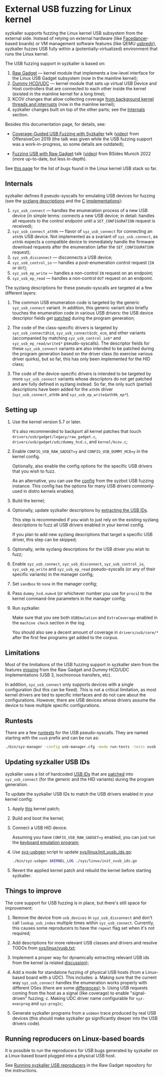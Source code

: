 External USB fuzzing for Linux kernel
=====================================

syzkaller supports fuzzing the Linux kernel USB subsystem from the external side.
Instead of relying on external hardware (like [Facedancer](https://github.com/usb-tools/Facedancer)-based boards) or VM management software features (like QEMU [usbredir](https://www.spice-space.org/usbredir.html)), syzkaller fuzzes USB fully within a (potentially-virtualized) environment that runs the Linux kernel.

The USB fuzzing support in syzkaller is based on:

1. [Raw Gadget](https://github.com/xairy/raw-gadget) — kernel module that implements a low-level interface for the Linux USB Gadget subsystem (now in the mainline kernel);
2. [Dummy HCD/UDC](https://github.com/xairy/raw-gadget/tree/master/dummy_hcd) — kernel module that sets up virtual USB Device and Host controllers that are connected to each other inside the kernel (existed in the mainline kernel for a long time);
3. KCOV changes that allow collecting coverage [from background kernel threads and interrupts](https://docs.kernel.org/dev-tools/kcov.html#remote-coverage-collection) (now in the mainline kernel);
4. syzkaller changes built on top of the other parts; see the [Internals](/docs/linux/external_fuzzing_usb.md#Internals) section.

Besides this documentation page, for details, see:

- [Coverage-Guided USB Fuzzing with Syzkaller](https://docs.google.com/presentation/d/1z-giB9kom17Lk21YEjmceiNUVYeI6yIaG5_gZ3vKC-M/edit?usp=sharing) talk ([video](https://www.youtube.com/watch?v=1MD5JV6LfxA)) from OffensiveCon 2019 (the talk was given while the USB fuzzing support was a work-in-progress, so some details are outdated);

- [Fuzzing USB with Raw Gadget](https://docs.google.com/presentation/d/1sArf2cN5tAOaovlaL3KBPNDjYOk8P6tRrzfkclsbO_c/edit?usp=sharing) talk ([video](https://www.youtube.com/watch?v=AT3PQjKxa_c)) from BSides Munich 2022 (more up-to-date, but less in-depth).

See [this page](/docs/linux/found_bugs_usb.md) for the list of bugs found in the Linux kernel USB stack so far.


## Internals

syzkaller defines 6 pseudo-syscalls for emulating USB devices for fuzzing (see the [syzlang descriptions](/sys/linux/vusb.txt) and the [C](/executor/common_usb.h) [implementations](/executor/common_usb_linux.h)):

1. `syz_usb_connect` — handles the enumeration process of a new USB device (in simple terms: connects a new USB device; in detail: handles all requests to the control endpoint until a `SET_CONFIGURATION` request is received);
2. `syz_usb_connect_ath9k` — flavor of `syz_usb_connect` for connecting an `ath9k` USB device.
Not implemented as a `$`variant of `syz_usb_connect`, as `ath9k` expects a compatible device to immediately handle the firmware download requests after the enumeration (after the `SET_CONFIGURATION` request);
3. `syz_usb_disconnect` — disconnects a USB device;
4. `syz_usb_control_io` — handles a post-enumeration control request (`IN` or `OUT`);
5. `syz_usb_ep_write` — handles a non-control `IN` request on an endpoint;
6. `syz_usb_ep_read` — handles a non-control `OUT` request on an endpoint.

The syzlang descriptions for these pseudo-syscalls are targeted at a few different layers:

1. The common USB enumeration code is targeted by the generic `syz_usb_connect` variant.
In addition, this generic variant also briefly touches the enumeration code in various USB drivers: the USB device descriptor fields get [patched](/sys/linux/init_vusb.go) during the program generation;

2. The code of the class-specific drivers is targeted by `syz_usb_connect$hid`, `syz_usb_connect$cdc_ecm`, and other variants (accompanied by matching `syz_usb_control_io$*` and `syz_usb_ep_read/write$*` pseudo-syscalls).
The descriptor fields for these `syz_usb_connect` variants are also intended to be patched during the program generation based on the driver class (to exercise various driver quirks), but so far, this has only been implemented for the HID class;

3. The code of the device-specific drivers is intended to be targeted by more `syz_usb_connect` variants whose descriptors do not get patched and are fully defined in syzlang instead.
So far, the only such (partial) descriptions have been added for the `ath9k` driver (`syz_usb_connect_ath9k` and `syz_usb_ep_write$ath9k_ep*`).


## Setting up

1. Use the kernel version 5.7 or later.

    It's also recommended to backport all kernel patches that touch `drivers/usb/gadget/legacy/raw_gadget.c`, `drivers/usb/gadget/udc/dummy_hcd.c`, and `kernel/kcov.c`;

2. Enable `CONFIG_USB_RAW_GADGET=y` and `CONFIG_USB_DUMMY_HCD=y` in the kernel config.

    Optionally, also enable the config options for the specific USB drivers that you wish to fuzz.

    As an alternative, you can use the [config](/dashboard/config/linux/upstream-usb.config) from the syzbot USB fuzzing instance.
    This config has the options for many USB drivers commonly-used in distro kernels enabled;

3. Build the kernel;

4. Optionally, update syzkaller descriptions by [extracting the USB IDs](/docs/linux/external_fuzzing_usb.md#updating-syzkaller-usb-ids).

    This step is recommended if you wish to just rely on the existing syzlang descriptions to fuzz all USB drivers enabled in your kernel config.

    If you plan to add new syzlang descriptions that target a specific USB driver, this step can be skipped;

5. Optionally, write syzlang descriptions for the USB driver you wish to fuzz;

6. Enable `syz_usb_connect`, `syz_usb_disconnect`, `syz_usb_control_io`, `syz_usb_ep_write` and `syz_usb_ep_read` pseudo-syscalls (or any of their specific variants) in the manager config;

7. Set `sandbox` to `none` in the manager config;

8. Pass `dummy_hcd.num=4` (or whichever number you use for `procs`) to the kernel command-line parameters in the manager config;

9. Run syzkaller.

    Make sure that you see both `USBEmulation` and `ExtraCoverage` enabled in the `machine check` section in the log.

    You should also see a decent amount of coverage in `drivers/usb/core/*` after the first few programs get added to the corpus.


## Limitations

Most of the limitations of the USB fuzzing support in syzkaller stem from the features [missing](https://github.com/xairy/raw-gadget/tree/master?tab=readme-ov-file#limitations) from the Raw Gadget and Dummy HCD/UDC implementations (USB 3, isochronous transfers, etc).

In addition, `syz_usb_connect` only supports devices with a single configuration (but this can be fixed).
This is not a critical limitation, as most kernel drivers are tied to specific interfaces and do not care about the configurations.
However, there are USB devices whose drivers assume the device to have multiple specific configurations.


## Runtests

There are a few [runtests](/sys/linux/test/) for the USB pseudo-syscalls.
They are named starting with the `vusb` prefix and can be run as:

``` bash
./bin/syz-manager -config usb-manager.cfg -mode run-tests -tests vusb
```


## Updating syzkaller USB IDs

syzkaller uses a list of hardcoded [USB IDs](/sys/linux/init_vusb_ids.go) that are [patched](/sys/linux/init_vusb.go) into `syz_usb_connect` (for the generic and the HID variants) during the program generation.

To update the syzkaller USB IDs to match the USB drivers enabled in your kernel config:

1. Apply [this](/tools/syz-usbgen/usb_ids.patch) kernel patch;

2. Build and boot the kernel;

3. Connect a USB HID device.

    Assuming you have `CONFIG_USB_RAW_GADGET=y` enabled, you can just run the [keyboard emulation program](https://raw.githubusercontent.com/xairy/raw-gadget/master/examples/keyboard.c);

4. Use [syz-usbgen](/tools/syz-usbgen/usbgen.go) script to update [sys/linux/init_vusb_ids.go](/sys/linux/init_vusb_ids.go):

    ``` bash
    ./bin/syz-usbgen $KERNEL_LOG ./sys/linux/init_vusb_ids.go
    ```

5. Revert the applied kernel patch and rebuild the kernel before starting syzkaller.


## Things to improve

The core support for USB fuzzing is in place, but there's still space for improvement:

1. Remove the device from `usb_devices` in `syz_usb_disconnect` and don't call `lookup_usb_index` multiple times within `syz_usb_connect`.
Currently, this causes some reproducers to have the `repeat` flag set when it's not required;

2. Add descriptions for more relevant USB classes and drivers and resolve TODOs from [sys/linux/vusb.txt](/sys/linux/vusb.txt);

3. Implement a proper way for dynamically extracting relevant USB ids from the kernel (a related [discussion](https://www.spinics.net/lists/linux-usb/msg187915.html));

4. Add a mode for standalone fuzzing of physical USB hosts (from a Linux-based board with a UDC).
This includes: a. Making sure that the current way `syz_usb_connect` handles the enumeration works properly with different OSes (there are some [differences](https://github.com/RoganDawes/LOGITacker/blob/USB_host_enum/fingerprint_os.md#derive-the-os-from-the-fingerprint));
b. Using USB requests coming from the host as a signal (like coverage) to enable "signal-driven" fuzzing;
c. Making UDC driver name configurable for `syz-execprog` and `syz-prog2c`;

5. Generate syzkaller programs from a `usbmon` trace produced by real USB devices (this should make syzkaller go significantly deeper into the USB drivers code).


## Running reproducers on Linux-based boards

It is possible to run the reproducers for USB bugs generated by syzkaller on a Linux-based board plugged into a physical USB host.

See [Running syzkaller USB reproducers](https://github.com/xairy/raw-gadget/blob/master/docs/syzkaller_reproducers.md) in the Raw Gadget repository for the instructions.
